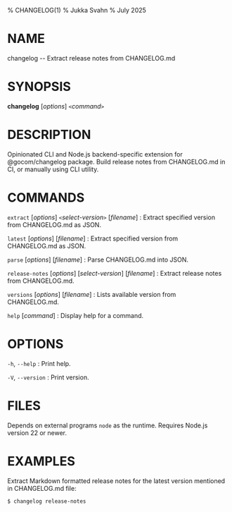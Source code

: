 % CHANGELOG(1)
% Jukka Svahn
% July 2025

# NAME

changelog -- Extract release notes from CHANGELOG.md

# SYNOPSIS

**changelog** [*options*] `<`*command*`>`

# DESCRIPTION

Opinionated CLI and Node.js backend-specific extension for @gocom/changelog
package. Build release notes from CHANGELOG.md in CI, or manually using
CLI utility.

# COMMANDS

`extract` [*options*] `<`*select-version*`>` [*filename*]
: Extract specified version from CHANGELOG.md as JSON.

`latest` [*options*] [*filename*]
: Extract specified version from CHANGELOG.md as JSON.

`parse` [*options*] [*filename*]
: Parse CHANGELOG.md into JSON.

`release-notes` [*options*] [*select-version*] [*filename*]
: Extract release notes from CHANGELOG.md.

`versions` [*options*] [*filename*]
: Lists available version from CHANGELOG.md.

`help` [*command*]
: Display help for a command.

# OPTIONS

`-h`, `--help`
: Print help.

`-V`, `--version`
: Print version.

# FILES

Depends on external programs `node` as the runtime. Requires Node.js version 22
or newer.

# EXAMPLES

Extract Markdown formatted release notes for the latest version mentioned in
CHANGELOG.md file:

    $ changelog release-notes
